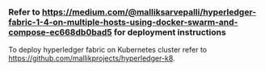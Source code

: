 ### Refer to https://medium.com/@malliksarvepalli/hyperledger-fabric-1-4-on-multiple-hosts-using-docker-swarm-and-compose-ec668db0bad5 for deployment instructions

To deploy hyperledger fabric on Kubernetes cluster refer to https://github.com/mallikprojects/hyperledger-k8.
